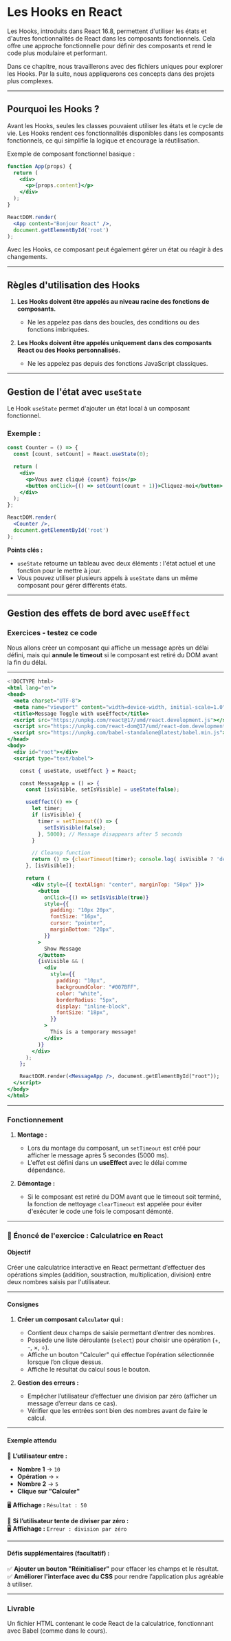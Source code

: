 # Les Hooks en React

Les Hooks, introduits dans React 16.8, permettent d'utiliser les états et d'autres fonctionnalités de React dans les composants fonctionnels. Cela offre une approche fonctionnelle pour définir des composants et rend le code plus modulaire et performant.

Dans ce chapitre, nous travaillerons avec des fichiers uniques pour explorer les Hooks. Par la suite, nous appliquerons ces concepts dans des projets plus complexes.

---

## Pourquoi les Hooks ?

Avant les Hooks, seules les classes pouvaient utiliser les états et le cycle de vie. Les Hooks rendent ces fonctionnalités disponibles dans les composants fonctionnels, ce qui simplifie la logique et encourage la réutilisation.

Exemple de composant fonctionnel basique :

```jsx
function App(props) {
  return (
    <div>
      <p>{props.content}</p>
    </div>
  );
}

ReactDOM.render(
  <App content="Bonjour React" />,
  document.getElementById('root')
);
```

Avec les Hooks, ce composant peut également gérer un état ou réagir à des changements.

---

## Règles d'utilisation des Hooks

1. **Les Hooks doivent être appelés au niveau racine des fonctions de composants.**
   - Ne les appelez pas dans des boucles, des conditions ou des fonctions imbriquées.

2. **Les Hooks doivent être appelés uniquement dans des composants React ou des Hooks personnalisés.**
   - Ne les appelez pas depuis des fonctions JavaScript classiques.

---

## Gestion de l'état avec `useState`

Le Hook `useState` permet d'ajouter un état local à un composant fonctionnel.

### Exemple :

```jsx
const Counter = () => {
  const [count, setCount] = React.useState(0);

  return (
    <div>
      <p>Vous avez cliqué {count} fois</p>
      <button onClick={() => setCount(count + 1)}>Cliquez-moi</button>
    </div>
  );
};

ReactDOM.render(
  <Counter />,
  document.getElementById('root')
);
```

**Points clés :**
- `useState` retourne un tableau avec deux éléments : l'état actuel et une fonction pour le mettre à jour.
- Vous pouvez utiliser plusieurs appels à `useState` dans un même composant pour gérer différents états.

---

## Gestion des effets de bord avec `useEffect`

### Exercices - testez ce code 

Nous allons créer un composant qui affiche un message après un délai défini, mais qui **annule le timeout** si le composant est retiré du DOM avant la fin du délai.

---

```jsx
<!DOCTYPE html>
<html lang="en">
<head>
  <meta charset="UTF-8">
  <meta name="viewport" content="width=device-width, initial-scale=1.0">
  <title>Message Toggle with useEffect</title>
  <script src="https://unpkg.com/react@17/umd/react.development.js"></script>
  <script src="https://unpkg.com/react-dom@17/umd/react-dom.development.js"></script>
  <script src="https://unpkg.com/babel-standalone@latest/babel.min.js"></script>
</head>
<body>
  <div id="root"></div>
  <script type="text/babel">

    const { useState, useEffect } = React;

    const MessageApp = () => {
      const [isVisible, setIsVisible] = useState(false);

      useEffect(() => {
        let timer;
        if (isVisible) {
          timer = setTimeout(() => {
            setIsVisible(false);
          }, 5000); // Message disappears after 5 seconds
        }

        // Cleanup function
        return () => {clearTimeout(timer); console.log( isVisible ? 'démontage' : 'montage')}
      }, [isVisible]);

      return (
        <div style={{ textAlign: "center", marginTop: "50px" }}>
          <button
            onClick={() => setIsVisible(true)}
            style={{
              padding: "10px 20px",
              fontSize: "16px",
              cursor: "pointer",
              marginBottom: "20px",
            }}
          >
            Show Message
          </button>
          {isVisible && (
            <div
              style={{
                padding: "10px",
                backgroundColor: "#007BFF",
                color: "white",
                borderRadius: "5px",
                display: "inline-block",
                fontSize: "18px",
              }}
            >
              This is a temporary message!
            </div>
          )}
        </div>
      );
    };

    ReactDOM.render(<MessageApp />, document.getElementById("root"));
  </script>
</body>
</html>

```

---

### Fonctionnement

1. **Montage :**
   - Lors du montage du composant, un `setTimeout` est créé pour afficher le message après 5 secondes (5000 ms).
   - L'effet est défini dans un **useEffect** avec le délai comme dépendance.

2. **Démontage :**
   - Si le composant est retiré du DOM avant que le timeout soit terminé, la fonction de nettoyage `clearTimeout` est appelée pour éviter d'exécuter le code une fois le composant démonté.

---
### 📝 **Énoncé de l'exercice : Calculatrice en React**  

#### **Objectif**  
Créer une calculatrice interactive en React permettant d’effectuer des opérations simples (addition, soustraction, multiplication, division) entre deux nombres saisis par l'utilisateur.

---

#### **Consignes**  

1. **Créer un composant `Calculator` qui :**  
   - Contient deux champs de saisie permettant d’entrer des nombres.  
   - Possède une liste déroulante (`select`) pour choisir une opération (+, -, ×, ÷).  
   - Affiche un bouton "Calculer" qui effectue l’opération sélectionnée lorsque l’on clique dessus.  
   - Affiche le résultat du calcul sous le bouton.  

2. **Gestion des erreurs :**  
   - Empêcher l’utilisateur d’effectuer une division par zéro (afficher un message d’erreur dans ce cas).  
   - Vérifier que les entrées sont bien des nombres avant de faire le calcul.  

---

#### **Exemple attendu**  

📌 **L’utilisateur entre :**  
- **Nombre 1** → `10`  
- **Opération** → `×`  
- **Nombre 2** → `5`  
- **Clique sur "Calculer"**  

🖥 **Affichage :** `Résultat : 50`  

📌 **Si l’utilisateur tente de diviser par zéro :**  
🖥 **Affichage :** `Erreur : division par zéro`  

---

#### **Défis supplémentaires (facultatif) :**  
✅ **Ajouter un bouton "Réinitialiser"** pour effacer les champs et le résultat.  
✅ **Améliorer l'interface avec du CSS** pour rendre l’application plus agréable à utiliser.  

---

### **Livrable**  
Un fichier HTML contenant le code React de la calculatrice, fonctionnant avec Babel (comme dans le cours).  
